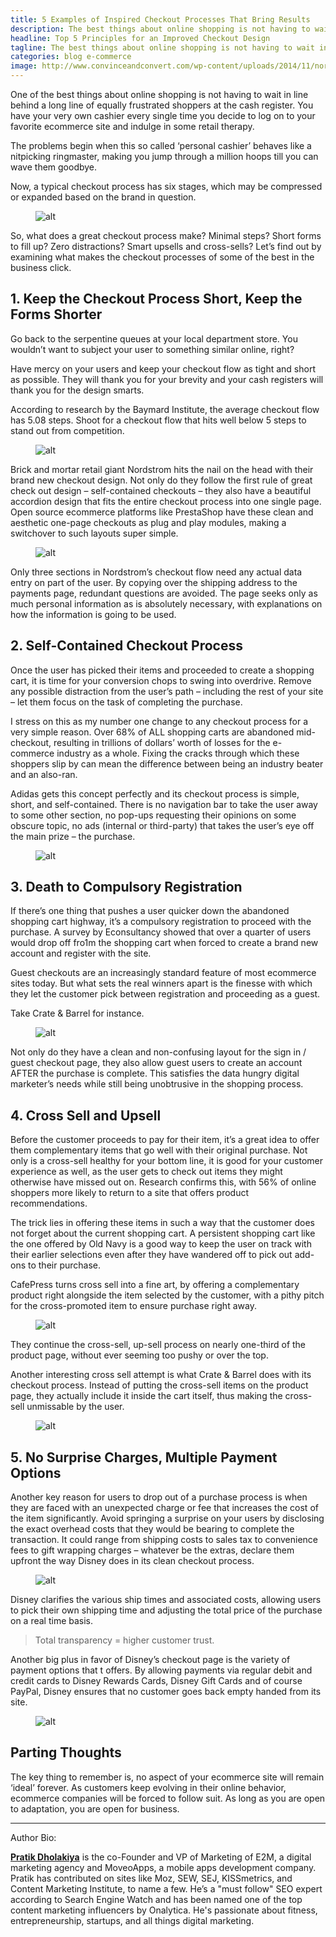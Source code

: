```yaml
---
title: 5 Examples of Inspired Checkout Processes That Bring Results
description: The best things about online shopping is not having to wait in line behind a long line of equally frustrated shoppers at the cash register
headline: Top 5 Principles for an Improved Checkout Design
tagline: The best things about online shopping is not having to wait in line behind a long line of equally frustrated shoppers at the cash register.
categories: blog e-commerce
image: http://www.convinceandconvert.com/wp-content/uploads/2014/11/nordstrom1.png
---
```


One of the best things about online shopping is not having to wait in line behind a long line of equally frustrated shoppers at the cash register. You have your very own cashier every single time you decide to log on to your favorite ecommerce site and indulge in some retail therapy.

The problems begin when this so called ‘personal cashier’ behaves like a nitpicking ringmaster, making you jump through a million hoops till you can wave them goodbye.

Now, a typical checkout process has six stages, which may be compressed or expanded based on the brand in question.

<figure class="post-image post-image-center">
    <img src="http://www.convinceandconvert.com/wp-content/uploads/2014/11/Screen-Shot-2014-11-11-at-12.00.45-PM.png" alt="alt">
</figure>

So, what does a great checkout process make? Minimal steps? Short forms to fill up? Zero distractions? Smart upsells and cross-sells? Let’s find out by examining what makes the checkout processes of some of the best in the business click.

## 1. Keep the Checkout Process Short, Keep the Forms Shorter

Go back to the serpentine queues at your local department store. You wouldn’t want to subject your user to something similar online, right?

Have mercy on your users and keep your checkout flow as tight and short as possible. They will thank you for your brevity and your cash registers will thank you for the design smarts.

According to research by the Baymard Institute, the average checkout flow has 5.08 steps. Shoot for a checkout flow that hits well below 5 steps to stand out from competition.

<figure class="post-image post-image-center">
    <img src="http://www.convinceandconvert.com/wp-content/uploads/2014/11/nordstrom1.png" alt="alt">
</figure>

Brick and mortar retail giant Nordstrom hits the nail on the head with their brand new checkout design. Not only do they follow the first rule of great check out design – self-contained checkouts – they also have a beautiful accordion design that fits the entire checkout process into one single page. Open source ecommerce platforms like PrestaShop have these clean and aesthetic one-page checkouts as plug and play modules, making a switchover to such layouts super simple.

<figure class="post-image post-image-center">
    <img src="http://www.convinceandconvert.com/wp-content/uploads/2014/11/nordstrom2-712x1024.png" alt="alt">
</figure>

Only three sections in Nordstrom’s checkout flow need any actual data entry on part of the user. By copying over the shipping address to the payments page, redundant questions are avoided. The page seeks only as much personal information as is absolutely necessary, with explanations on how the information is going to be used.

## 2. Self-Contained Checkout Process

Once the user has picked their items and proceeded to create a shopping cart, it is time for your conversion chops to swing into overdrive. Remove any possible distraction from the user’s path – including the rest of your site – let them focus on the task of completing the purchase.

I stress on this as my number one change to any checkout process for a very simple reason. Over 68% of ALL shopping carts are abandoned mid-checkout, resulting in trillions of dollars’ worth of losses for the e-commerce industry as a whole. Fixing the cracks through which these shoppers slip by can mean the difference between being an industry beater and an also-ran.

Adidas gets this concept perfectly and its checkout process is simple, short, and self-contained. There is no navigation bar to take the user away to some other section, no pop-ups requesting their opinions on some obscure topic, no ads (internal or third-party) that takes the user’s eye off the main prize – the purchase.

<figure class="post-image post-image-center">
    <img src="http://www.convinceandconvert.com/wp-content/uploads/2014/11/adidas1.png" alt="alt">
</figure>

## 3. Death to Compulsory Registration

If there’s one thing that pushes a user quicker down the abandoned shopping cart highway, it’s a compulsory registration to proceed with the purchase. A survey by Econsultancy showed that over a quarter of users would drop off fro1m the shopping cart when forced to create a brand new account and register with the site.

Guest checkouts are an increasingly standard feature of most ecommerce sites today. But what sets the real winners apart is the finesse with which they let the customer pick between registration and proceeding as a guest.

Take Crate & Barrel for instance.

<figure class="post-image post-image-center">
    <img src="http://www.convinceandconvert.com/wp-content/uploads/2014/11/cratebarrel1.png" alt="alt">
</figure>

Not only do they have a clean and non-confusing layout for the sign in / guest checkout page, they also allow guest users to create an account AFTER the purchase is complete. This satisfies the data hungry digital marketer’s needs while still being unobtrusive in the shopping process.

## 4. Cross Sell and Upsell

Before the customer proceeds to pay for their item, it’s a great idea to offer them complementary items that go well with their original purchase. Not only is a cross-sell healthy for your bottom line, it is good for your customer experience as well, as the user gets to check out items they might otherwise have missed out on. Research confirms this, with 56% of online shoppers more likely to return to a site that offers product recommendations.

The trick lies in offering these items in such a way that the customer does not forget about the current shopping cart. A persistent shopping cart like the one offered by Old Navy is a good way to keep the user on track with their earlier selections even after they have wandered off to pick out add-ons to their purchase.

CafePress turns cross sell into a fine art, by offering a complementary product right alongside the item selected by the customer, with a pithy pitch for the cross-promoted item to ensure purchase right away.

<figure class="post-image post-image-center">
    <img src="http://www.convinceandconvert.com/wp-content/uploads/2014/11/cafepress.png" alt="alt">
</figure>

They continue the cross-sell, up-sell process on nearly one-third of the product page, without ever seeming too pushy or over the top.

Another interesting cross sell attempt is what Crate & Barrel does with its checkout process. Instead of putting the cross-sell items on the product page, they actually include it inside the cart itself, thus making the cross-sell unmissable by the user.

<figure class="post-image post-image-center">
    <img src="http://www.convinceandconvert.com/wp-content/uploads/2014/11/cratebarrel2.png" alt="alt">
</figure>

## 5. No Surprise Charges, Multiple Payment Options

Another key reason for users to drop out of a purchase process is when they are faced with an unexpected charge or fee that increases the cost of the item significantly. Avoid springing a surprise on your users by disclosing the exact overhead costs that they would be bearing to complete the transaction. It could range from shipping costs to sales tax to convenience fees to gift wrapping charges – whatever be the extras, declare them upfront the way Disney does in its clean checkout process.

<figure class="post-image post-image-center">
    <img src="http://www.convinceandconvert.com/wp-content/uploads/2014/11/disney1.png" alt="alt">
</figure>

Disney clarifies the various ship times and associated costs, allowing users to pick their own shipping time and adjusting the total price of the purchase on a real time basis.

> Total transparency = higher customer trust.

Another big plus in favor of Disney’s checkout page is the variety of payment options that t offers. By allowing payments via regular debit and credit cards to Disney Rewards Cards, Disney Gift Cards and of course PayPal, Disney ensures that no customer goes back empty handed from its site.

<figure class="post-image post-image-center">
    <img src="http://www.convinceandconvert.com/wp-content/uploads/2014/11/disney2.png" alt="alt">
</figure>

## Parting Thoughts

The key thing to remember is, no aspect of your ecommerce site will remain ‘ideal’ forever. As customers keep evolving in their online behavior, ecommerce companies will be forced to follow suit. As long as you are open to adaptation, you are open for business.

---

Author Bio:
	
[**Pratik Dholakiya**](https://twitter.com/dholakiyapratik) is the co-Founder and VP of Marketing of E2M, a digital marketing agency and MoveoApps, a mobile 
apps development company. Pratik has contributed on sites like Moz, SEW, SEJ, KISSmetrics, and Content Marketing 
Institute, to name a few. He’s a "must follow" SEO expert according to Search Engine Watch and has been named one of 
the top content marketing influencers by Onalytica. He's passionate about fitness, entrepreneurship, startups, and all 
things digital marketing.